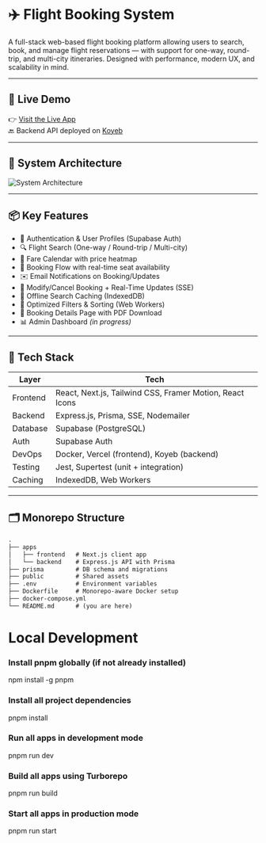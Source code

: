 # ✈️ Flight Booking System

A full-stack web-based flight booking platform allowing users to search, book, and manage flight reservations — with support for one-way, round-trip, and multi-city itineraries. Designed with performance, modern UX, and scalability in mind.

---

## 🔗 Live Demo

👉 [Visit the Live App](https://flight-booking-frontend-three.vercel.app)  
🔙 Backend API deployed on [Koyeb](https://tropical-doroteya-metheme-5c0caad1.koyeb.app)

---

## 🧱 System Architecture

![System Architecture](https://ytjwfsvqxlgwnzmvukpf.supabase.co/storage/v1/object/public/images//Screenshot%202025-03-26%20at%209.38.47%20PM.png)

---

## 📦 Key Features

- 🔐 Authentication & User Profiles (Supabase Auth)
- 🔍 Flight Search (One-way / Round-trip / Multi-city)
- 📆 Fare Calendar with price heatmap
- 💺 Booking Flow with real-time seat availability
- ✉️ Email Notifications on Booking/Updates
- 🔁 Modify/Cancel Booking + Real-Time Updates (SSE)
- 🛜 Offline Search Caching (IndexedDB)
- 🧠 Optimized Filters & Sorting (Web Workers)
- 📃 Booking Details Page with PDF Download
- 📊 Admin Dashboard _(in progress)_

---

## 🧱 Tech Stack

| Layer    | Tech                                                     |
| -------- | -------------------------------------------------------- |
| Frontend | React, Next.js, Tailwind CSS, Framer Motion, React Icons |
| Backend  | Express.js, Prisma, SSE, Nodemailer                      |
| Database | Supabase (PostgreSQL)                                    |
| Auth     | Supabase Auth                                            |
| DevOps   | Docker, Vercel (frontend), Koyeb (backend)               |
| Testing  | Jest, Supertest (unit + integration)                     |
| Caching  | IndexedDB, Web Workers                                   |

---

## 🗂️ Monorepo Structure

```txt
.
├── apps
│   ├── frontend   # Next.js client app
│   └── backend    # Express.js API with Prisma
├── prisma         # DB schema and migrations
├── public         # Shared assets
├── .env           # Environment variables
├── Dockerfile     # Monorepo-aware Docker setup
├── docker-compose.yml
└── README.md      # (you are here)

```

#

# Local Development

### Install pnpm globally (if not already installed)

npm install -g pnpm

### Install all project dependencies

pnpm install

### Run all apps in development mode

pnpm run dev

### Build all apps using Turborepo

pnpm run build

### Start all apps in production mode

pnpm run start
